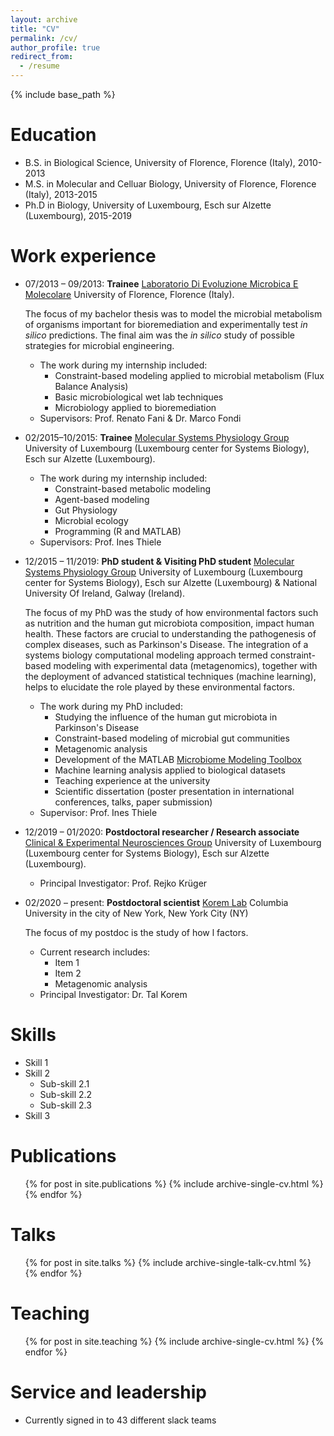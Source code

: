 ```yaml
---
layout: archive
title: "CV"
permalink: /cv/
author_profile: true
redirect_from:
  - /resume
---
```


{% include base_path %}

Education
======
* B.S. in Biological Science, University of Florence, Florence (Italy), 2010-2013
* M.S. in Molecular and Celluar Biology, University of Florence, Florence (Italy), 2013-2015
* Ph.D in Biology, University of Luxembourg, Esch sur Alzette (Luxembourg), 2015-2019

Work experience
======
* 07/2013 – 09/2013: **Trainee** [Laboratorio Di Evoluzione Microbica E Molecolare](https://www.bio.unifi.it/cmpro-v-p-153.html) University of Florence, Florence (Italy).

  The focus of my bachelor thesis was to model the microbial metabolism of organisms important for
bioremediation and experimentally test *in silico* predictions. The final aim was the *in silico* study of
possible strategies for microbial engineering.

  * The work during my internship included:
    * Constraint-based modeling applied to microbial metabolism (Flux Balance Analysis)
    * Basic microbiological wet lab techniques
    * Microbiology applied to bioremediation
  * Supervisors: Prof. Renato Fani & Dr. Marco Fondi 

* 02/2015–10/2015: **Trainee** [Molecular Systems Physiology Group](https://wwwen.uni.lu/lcsb) University of Luxembourg (Luxembourg center for Systems Biology), Esch sur Alzette (Luxembourg).
  * The work during my internship included:
    * Constraint-based metabolic modeling
    * Agent-based modeling
    * Gut Physiology
    * Microbial ecology
    * Programming (R and MATLAB)
  * Supervisors: Prof. Ines Thiele

* 12/2015 – 11/2019: **PhD student & Visiting PhD student** [Molecular Systems Physiology Group](https://www.thielelab.eu/) University of Luxembourg (Luxembourg center for Systems Biology), Esch sur Alzette (Luxembourg) & National University Of Ireland, Galway (Ireland).

  The focus of my PhD was the study of how environmental factors such as nutrition and the human gut
microbiota composition, impact human health. These factors are crucial to understanding the
pathogenesis of complex diseases, such as Parkinson's Disease. The integration of a systems biology
computational modeling approach termed constraint-based modeling with experimental data
(metagenomics), together with the deployment of advanced statistical techniques (machine learning),
helps to elucidate the role played by these environmental factors.

  * The work during my PhD included:
    * Studying the influence of the human gut microbiota in Parkinson's Disease
    * Constraint-based modeling of microbial gut communities
    * Metagenomic analysis
    * Development of the MATLAB [Microbiome Modeling Toolbox](https://git.io/microbiomeModelingToolbox)
    * Machine learning analysis applied to biological datasets
    * Teaching experience at the university
    * Scientific dissertation (poster presentation in international conferences, talks, paper submission)
  * Supervisor: Prof. Ines Thiele 

* 12/2019 – 01/2020: **Postdoctoral researcher / Research associate** [Clinical & Experimental Neurosciences Group](https://wwwen.uni.lu/lcsb/research/clinical_experimental_neuroscience) University of Luxembourg (Luxembourg center for Systems Biology), Esch sur Alzette (Luxembourg).
  * Principal Investigator: Prof. Rejko Krüger

* 02/2020 – present: **Postdoctoral scientist** [Korem Lab](https://www.koremlab.science/) Columbia University in the city of New York, New York City (NY)

  The focus of my postdoc is the study of how l factors.

  * Current research includes:
    * Item 1
    * Item 2
    * Metagenomic analysis
  * Principal Investigator: Dr. Tal Korem 

  
Skills
======
* Skill 1
* Skill 2
  * Sub-skill 2.1
  * Sub-skill 2.2
  * Sub-skill 2.3
* Skill 3

Publications
======
  <ul>{% for post in site.publications %}
    {% include archive-single-cv.html %}
  {% endfor %}</ul>
  
Talks
======
  <ul>{% for post in site.talks %}
    {% include archive-single-talk-cv.html %}
  {% endfor %}</ul>
  
Teaching
======
  <ul>{% for post in site.teaching %}
    {% include archive-single-cv.html %}
  {% endfor %}</ul>
  
Service and leadership
======
* Currently signed in to 43 different slack teams

